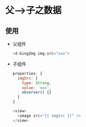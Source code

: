 # 父-->子之数据

## 使用

  - 父组件

    ```js
    <d-bingImg img-src="xxx">
    ```

  - 子组件

    ```js
    properties: {
      imgSrc: {
        type: String,
        value: 'xxx',
        observer() {}
      }
    }
    ```

    ```js
    <view>
      <image src="{{ imgSrc }}" />
    </view>
    ```

